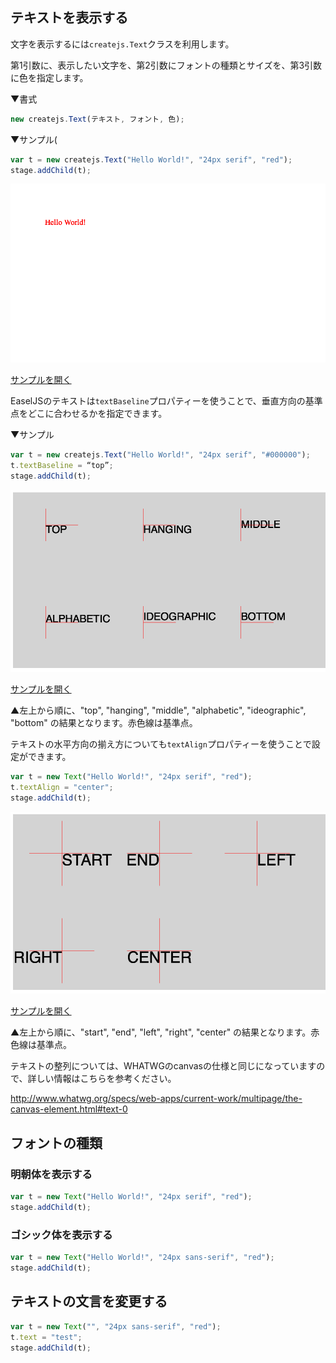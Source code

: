 ## テキストを表示する

文字を表示するには`createjs.Text`クラスを利用します。

第1引数に、表示したい文字を、第2引数にフォントの種類とサイズを、第3引数に色を指定します。

▼書式
```js
new createjs.Text(テキスト, フォント, 色);
```

▼サンプル(
```js
var t = new createjs.Text("Hello World!", "24px serif", "red");
stage.addChild(t);
```

![](../imgs/text.html.png)

[サンプルを開く](../samples/3_text.html)


EaselJSのテキストは`textBaseline`プロパティーを使うことで、垂直方向の基準点をどこに合わせるかを指定できます。

▼サンプル
```js
var t = new createjs.Text("Hello World!", "24px serif", "#000000");
t.textBaseline = “top”;
stage.addChild(t);
```

![](../imgs/textBaseline.html.png)

[サンプルを開く](../samples/textBaseline.html)



▲左上から順に、"top", "hanging", "middle",
"alphabetic", "ideographic", "bottom" の結果となります。赤色線は基準点。

テキストの水平方向の揃え方についても`textAlign`プロパティーを使うことで設定ができます。

```js
var t = new Text("Hello World!", "24px serif", "red");
t.textAlign = "center";
stage.addChild(t);
```

![](../imgs/textAlign.html.png)

[サンプルを開く](../samples/textAlign.html)


▲左上から順に、"start", "end",
"left", "right",
 "center" の結果となります。赤色線は基準点。

テキストの整列については、WHATWGのcanvasの仕様と同じになっていますので、詳しい情報はこちらを参考ください。

http://www.whatwg.org/specs/web-apps/current-work/multipage/the-canvas-element.html#text-0


## フォントの種類

### 明朝体を表示する
```js
var t = new Text("Hello World!", "24px serif", "red");
stage.addChild(t);
```

### ゴシック体を表示する
```js
var t = new Text("Hello World!", "24px sans-serif", "red");
stage.addChild(t);
```

## テキストの文言を変更する

```js
var t = new Text("", "24px sans-serif", "red");
t.text = "test";
stage.addChild(t);
```


